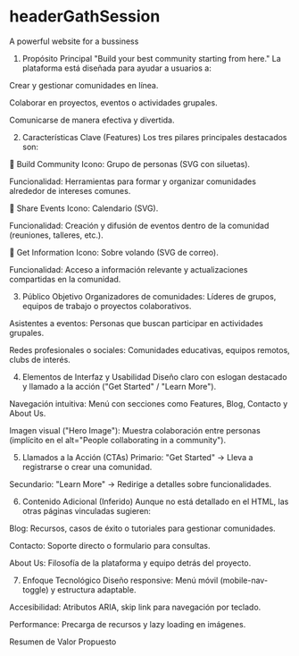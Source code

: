 # headerGathSession
A powerful website for a bussiness 

1. Propósito Principal
"Build your best community starting from here."
La plataforma está diseñada para ayudar a usuarios a:

Crear y gestionar comunidades en línea.

Colaborar en proyectos, eventos o actividades grupales.

Comunicarse de manera efectiva y divertida.

2. Características Clave (Features)
Los tres pilares principales destacados son:

🔹 Build Community
Icono: Grupo de personas (SVG con siluetas).

Funcionalidad: Herramientas para formar y organizar comunidades alrededor de intereses comunes.

🔹 Share Events
Icono: Calendario (SVG).

Funcionalidad: Creación y difusión de eventos dentro de la comunidad (reuniones, talleres, etc.).

🔹 Get Information
Icono: Sobre volando (SVG de correo).

Funcionalidad: Acceso a información relevante y actualizaciones compartidas en la comunidad.

3. Público Objetivo
Organizadores de comunidades: Líderes de grupos, equipos de trabajo o proyectos colaborativos.

Asistentes a eventos: Personas que buscan participar en actividades grupales.

Redes profesionales o sociales: Comunidades educativas, equipos remotos, clubs de interés.

4. Elementos de Interfaz y Usabilidad
Diseño claro con eslogan destacado y llamado a la acción ("Get Started" / "Learn More").

Navegación intuitiva: Menú con secciones como Features, Blog, Contacto y About Us.

Imagen visual ("Hero Image"): Muestra colaboración entre personas (implícito en el alt="People collaborating in a community").

5. Llamados a la Acción (CTAs)
Primario: "Get Started" → Lleva a registrarse o crear una comunidad.

Secundario: "Learn More" → Redirige a detalles sobre funcionalidades.

6. Contenido Adicional (Inferido)
Aunque no está detallado en el HTML, las otras páginas vinculadas sugieren:

Blog: Recursos, casos de éxito o tutoriales para gestionar comunidades.

Contacto: Soporte directo o formulario para consultas.

About Us: Filosofía de la plataforma y equipo detrás del proyecto.

7. Enfoque Tecnológico
Diseño responsive: Menú móvil (mobile-nav-toggle) y estructura adaptable.

Accesibilidad: Atributos ARIA, skip link para navegación por teclado.

Performance: Precarga de recursos y lazy loading en imágenes.

Resumen de Valor Propuesto
